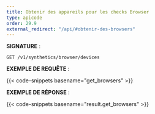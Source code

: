 ```yaml
---
title: Obtenir des appareils pour les checks Browser
type: apicode
order: 29.9
external_redirect: "/api/#obtenir-des-browsers"
---
```


**SIGNATURE** :

`GET /v1/synthetics/browser/devices`

**EXEMPLE DE REQUÊTE** :

{{< code-snippets basename="get_browsers" >}}

**EXEMPLE DE RÉPONSE** :

{{< code-snippets basename="result.get_browsers" >}}
